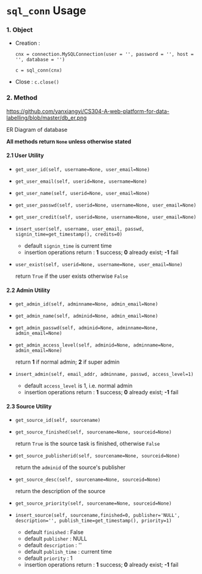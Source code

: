 # `sql_conn` Usage

### 1. Object

- Creation :

  `cnx = connection.MySQLConnection(user = '', password = '', host = '', database = '')`

  `c = sql_conn(cnx)`

- Close : `c.close()`



### 2. Method

https://github.com/yanxiangyi/CS304-A-web-platform-for-data-labelling/blob/master/db_er.png

ER Diagram of database



**All methods return `None` unless otherwise stated**

#### 2.1 User Utility

- `get_user_id(self, username=None, user_email=None)` 

- `get_user_email(self, userid=None, username=None)`

- `get_user_name(self, userid=None, user_email=None)`

- `get_user_passwd(self, userid=None, username=None, user_email=None)`

- `get_user_credit(self, userid=None, username=None, user_email=None)`

- `insert_user(self, username, user_email, passwd, signin_time=get_timestamp(), credits=0)`

  - default `signin_time` is current time
  - insertion operations return : **1** success; **0** already exist; **-1** fail

- `user_exist(self, userid=None, username=None, user_email=None)`

  return `True` if the user exists otherwise `False`

#### 2.2 Admin Utility

- `get_admin_id(self, adminname=None, admin_email=None)`

- `get_admin_name(self, adminid=None, admin_email=None)`

- `get_admin_passwd(self, adminid=None, adminname=None, admin_email=None)`

- `get_admin_access_level(self, adminid=None, adminname=None, admin_email=None)`

  return **1** if normal admin; **2** if super admin

- `insert_admin(self, email_addr, adminname, passwd, access_level=1)`

  - default `access_level` is 1, i.e. normal admin
  - insertion operations return : **1** success; **0** already exist; **-1** fail

#### 2.3 Source Utility

- `get_source_id(self, sourcename)`

- `get_source_finished(self, sourcename=None, sourceid=None)`

  return `True` is the source task is finished, otherwise `False`

- `get_source_publisherid(self, sourcename=None, sourceid=None)`

  return the `adminid` of the source's publisher

- `get_source_desc(self, sourcename=None, sourceid=None)`

  return the description of the source

- `get_source_priority(self, sourcename=None, sourceid=None)`

- `insert_source(self, sourcename,finished=0, publisher='NULL', description='', publish_time=get_timestamp(), priority=1)`

  - default `finished` : False
  - default `publisher` : NULL
  - default `description` : ''
  - default `publish_time` : current time
  - default `priority` : 1
  - insertion operations return : **1** success; **0** already exist; **-1** fail





